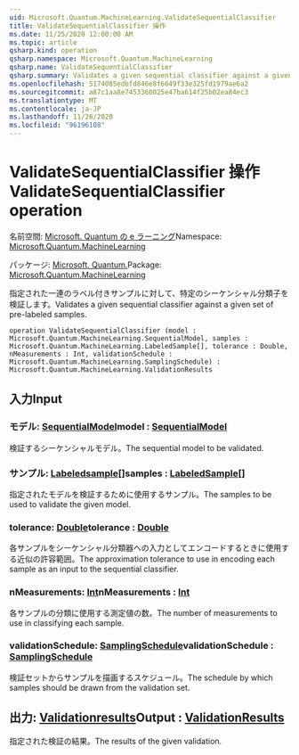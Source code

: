 ```yaml
---
uid: Microsoft.Quantum.MachineLearning.ValidateSequentialClassifier
title: ValidateSequentialClassifier 操作
ms.date: 11/25/2020 12:00:00 AM
ms.topic: article
qsharp.kind: operation
qsharp.namespace: Microsoft.Quantum.MachineLearning
qsharp.name: ValidateSequentialClassifier
qsharp.summary: Validates a given sequential classifier against a given set of pre-labeled samples.
ms.openlocfilehash: 5174085edbfd846e8f6649f33e325fd1979ae6a2
ms.sourcegitcommit: a87c1aa8e7453360025e47ba614f25b02ea84ec3
ms.translationtype: MT
ms.contentlocale: ja-JP
ms.lasthandoff: 11/26/2020
ms.locfileid: "96196108"
---
```

# <a name="validatesequentialclassifier-operation"></a><span data-ttu-id="dea08-102">ValidateSequentialClassifier 操作</span><span class="sxs-lookup"><span data-stu-id="dea08-102">ValidateSequentialClassifier operation</span></span>

<span data-ttu-id="dea08-103">名前空間: [Microsoft. Quantum の e ラーニング](xref:Microsoft.Quantum.MachineLearning)</span><span class="sxs-lookup"><span data-stu-id="dea08-103">Namespace: [Microsoft.Quantum.MachineLearning](xref:Microsoft.Quantum.MachineLearning)</span></span>

<span data-ttu-id="dea08-104">パッケージ: [Microsoft. Quantum.](https://nuget.org/packages/Microsoft.Quantum.MachineLearning)</span><span class="sxs-lookup"><span data-stu-id="dea08-104">Package: [Microsoft.Quantum.MachineLearning](https://nuget.org/packages/Microsoft.Quantum.MachineLearning)</span></span>


<span data-ttu-id="dea08-105">指定された一連のラベル付きサンプルに対して、特定のシーケンシャル分類子を検証します。</span><span class="sxs-lookup"><span data-stu-id="dea08-105">Validates a given sequential classifier against a given set of pre-labeled samples.</span></span>

```qsharp
operation ValidateSequentialClassifier (model : Microsoft.Quantum.MachineLearning.SequentialModel, samples : Microsoft.Quantum.MachineLearning.LabeledSample[], tolerance : Double, nMeasurements : Int, validationSchedule : Microsoft.Quantum.MachineLearning.SamplingSchedule) : Microsoft.Quantum.MachineLearning.ValidationResults
```


## <a name="input"></a><span data-ttu-id="dea08-106">入力</span><span class="sxs-lookup"><span data-stu-id="dea08-106">Input</span></span>

### <a name="model--sequentialmodel"></a><span data-ttu-id="dea08-107">モデル: [SequentialModel](xref:Microsoft.Quantum.MachineLearning.SequentialModel)</span><span class="sxs-lookup"><span data-stu-id="dea08-107">model : [SequentialModel](xref:Microsoft.Quantum.MachineLearning.SequentialModel)</span></span>

<span data-ttu-id="dea08-108">検証するシーケンシャルモデル。</span><span class="sxs-lookup"><span data-stu-id="dea08-108">The sequential model to be validated.</span></span>


### <a name="samples--labeledsample"></a><span data-ttu-id="dea08-109">サンプル: [Labeledsample](xref:Microsoft.Quantum.MachineLearning.LabeledSample)[]</span><span class="sxs-lookup"><span data-stu-id="dea08-109">samples : [LabeledSample](xref:Microsoft.Quantum.MachineLearning.LabeledSample)[]</span></span>

<span data-ttu-id="dea08-110">指定されたモデルを検証するために使用するサンプル。</span><span class="sxs-lookup"><span data-stu-id="dea08-110">The samples to be used to validate the given model.</span></span>


### <a name="tolerance--double"></a><span data-ttu-id="dea08-111">tolerance: [Double](xref:microsoft.quantum.lang-ref.double)</span><span class="sxs-lookup"><span data-stu-id="dea08-111">tolerance : [Double](xref:microsoft.quantum.lang-ref.double)</span></span>

<span data-ttu-id="dea08-112">各サンプルをシーケンシャル分類器への入力としてエンコードするときに使用する近似の許容範囲。</span><span class="sxs-lookup"><span data-stu-id="dea08-112">The approximation tolerance to use in encoding each sample as an input to the sequential classifier.</span></span>


### <a name="nmeasurements--int"></a><span data-ttu-id="dea08-113">nMeasurements: [Int](xref:microsoft.quantum.lang-ref.int)</span><span class="sxs-lookup"><span data-stu-id="dea08-113">nMeasurements : [Int](xref:microsoft.quantum.lang-ref.int)</span></span>

<span data-ttu-id="dea08-114">各サンプルの分類に使用する測定値の数。</span><span class="sxs-lookup"><span data-stu-id="dea08-114">The number of measurements to use in classifying each sample.</span></span>


### <a name="validationschedule--samplingschedule"></a><span data-ttu-id="dea08-115">validationSchedule: [SamplingSchedule](xref:Microsoft.Quantum.MachineLearning.SamplingSchedule)</span><span class="sxs-lookup"><span data-stu-id="dea08-115">validationSchedule : [SamplingSchedule](xref:Microsoft.Quantum.MachineLearning.SamplingSchedule)</span></span>

<span data-ttu-id="dea08-116">検証セットからサンプルを描画するスケジュール。</span><span class="sxs-lookup"><span data-stu-id="dea08-116">The schedule by which samples should be drawn from the validation set.</span></span>



## <a name="output--validationresults"></a><span data-ttu-id="dea08-117">出力: [Validationresults](xref:Microsoft.Quantum.MachineLearning.ValidationResults)</span><span class="sxs-lookup"><span data-stu-id="dea08-117">Output : [ValidationResults](xref:Microsoft.Quantum.MachineLearning.ValidationResults)</span></span>

<span data-ttu-id="dea08-118">指定された検証の結果。</span><span class="sxs-lookup"><span data-stu-id="dea08-118">The results of the given validation.</span></span>